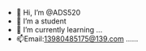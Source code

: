 - 👋 Hi, I’m @ADS520
- 👀 I’m a student
- 🌱 I’m currently learning ...
- 📫Email:13980485175@139.com
......
<!---
ADS520/ADS520 is a ✨ special ✨ repository because its `README.md` (this file) appears on your GitHub profile.
You can click the Preview link to take a look at your changes.
--->
